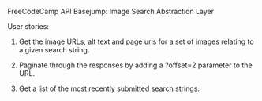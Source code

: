 FreeCodeCamp API Basejump: Image Search Abstraction Layer

User stories:

1. Get the image URLs, alt text and page urls for a set of images relating to a given search string.

2. Paginate through the responses by adding a ?offset=2 parameter to the URL.

3. Get a list of the most recently submitted search strings.